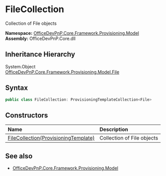 # FileCollection
Collection of File objects  

**Namespace:** [OfficeDevPnP.Core.Framework.Provisioning.Model](OfficeDevPnP.Core.Framework.Provisioning.Model.md)  
**Assembly:** OfficeDevPnP.Core.dll  
## Inheritance Hierarchy
System.Object  
  [OfficeDevPnP.Core.Framework.Provisioning.Model.File](OfficeDevPnP.Core.Framework.Provisioning.Model.File.md) 
## Syntax
```C#
public class FileCollection: ProvisioningTemplateCollection<File>
```
## Constructors
|**Name**|**Description**|
|:-----|:-----|
| [FileCollection(ProvisioningTemplate)](OfficeDevPnP.Core.Framework.Provisioning.Model.FileCollection.ctor1.md) |  Collection of File objects 
## See also
- [OfficeDevPnP.Core.Framework.Provisioning.Model](OfficeDevPnP.Core.Framework.Provisioning.Model.md)
